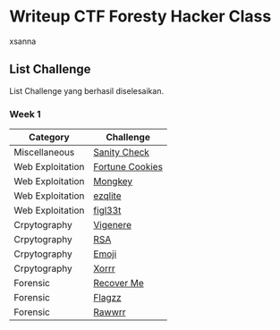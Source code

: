 # Writeup CTF Foresty Hacker Class
xsanna

## List Challenge
List Challenge yang berhasil diselesaikan.

### Week 1
| Category | Challenge |
| --- | --- |
| Miscellaneous | [Sanity Check](/Miscellaneous/Sanity_Check/)
| Web Exploitation | [Fortune Cookies](/Web%20Exploitation/Fortune_Cookies/)
| Web Exploitation | [Mongkey](/Web%20Exploitation/Mongkey/)
| Web Exploitation | [ezqlite](/Web%20Exploitation/ezqlite/)
| Web Exploitation | [figl33t](/Web%20Exploitation/figl33t/)
| Crpytography | [Vigenere](/Cryptography/Vigenere/)
| Crpytography | [RSA](/Cryptography/RSA/)
| Crpytography | [Emoji](/Cryptography/Emoji/)
| Crpytography | [Xorrr](/Cryptography/Xorrr/)
| Forensic | [Recover Me](/Forensic/RecoverMe/)
| Forensic | [Flagzz](/Forensic/Flagzz/)
| Forensic | [Rawwrr](/Forensic/Rawwrr/)
